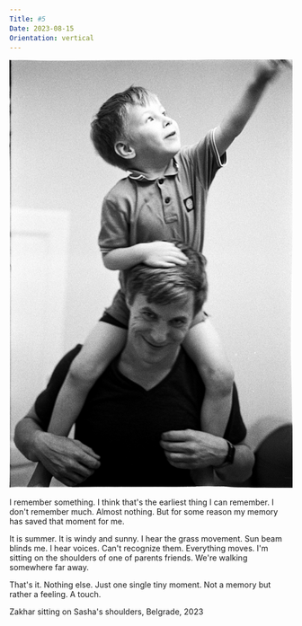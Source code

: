 ```yaml
---
Title: #5
Date: 2023-08-15
Orientation: vertical
---
```


![Zakhary on Sasha's shoulders, 2023](images/006-shoulders@2x.webp)

I remember something. I think that's the earliest thing I can remember. I don't remember much. Almost nothing. But for some reason my memory has saved that moment for me.

It is summer. It is windy and sunny. I hear the grass movement. Sun beam blinds me. I hear voices. Can't recognize them. Everything moves. I'm sitting on the shoulders of one of parents friends. We're walking somewhere far away.

That's it. Nothing else. Just one single tiny moment. Not a memory but rather a feeling. A touch.

Zakhar sitting on Sasha's shoulders, Belgrade, 2023
